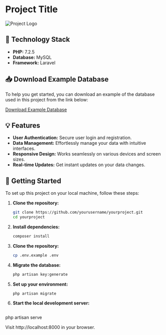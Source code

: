 # Project Title

![Project Logo](https://raw.githubusercontent.com/laravel/art/master/logo-lockup/5%20SVG/2%20CMYK/1%20Full%20Color/laravel-logolockup-cmyk-red.svg)

## 🚀 Technology Stack

- **PHP:** 7.2.5
- **Database:** MySQL
- **Framework:** Laravel

## 📥 Download Example Database

To help you get started, you can download an example of the database used in this project from the link below:

[Download Example Database](https://drive.google.com/file/d/1q_WDU6QO7Xja3PJlomhgQ12nwuXsQXXL/view?usp=sharing)

## 💡 Features

- **User Authentication:** Secure user login and registration.
- **Data Management:** Effortlessly manage your data with intuitive interfaces.
- **Responsive Design:** Works seamlessly on various devices and screen sizes.
- **Real-time Updates:** Get instant updates on your data changes.

## 🚀 Getting Started

To set up this project on your local machine, follow these steps:

1. **Clone the repository:**

   ```bash
   git clone https://github.com/yourusername/yourproject.git
   cd yourproject
   
2. **Install dependencies:**

   ```bash
   composer install
   
3. **Clone the repository:**

   ```bash
   cp .env.example .env
   
4. **Migrate the database:**

   ```bash
   php artisan key:generate
   
5. **Set up your environment:**

   ```bash
   php artisan migrate
   
6. **Start the local development server:**

   ```bash
  php artisan serve

Visit http://localhost:8000 in your browser.
